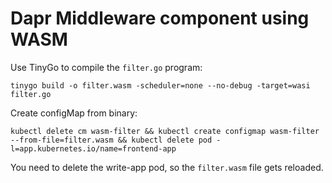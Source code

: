# Dapr Middleware component using WASM

Use TinyGo to compile the `filter.go` program:

```
tinygo build -o filter.wasm -scheduler=none --no-debug -target=wasi filter.go
```


Create configMap from binary: 

```
kubectl delete cm wasm-filter && kubectl create configmap wasm-filter --from-file=filter.wasm && kubectl delete pod -l=app.kubernetes.io/name=frontend-app
```

You need to delete the write-app pod, so the `filter.wasm` file gets reloaded. 




